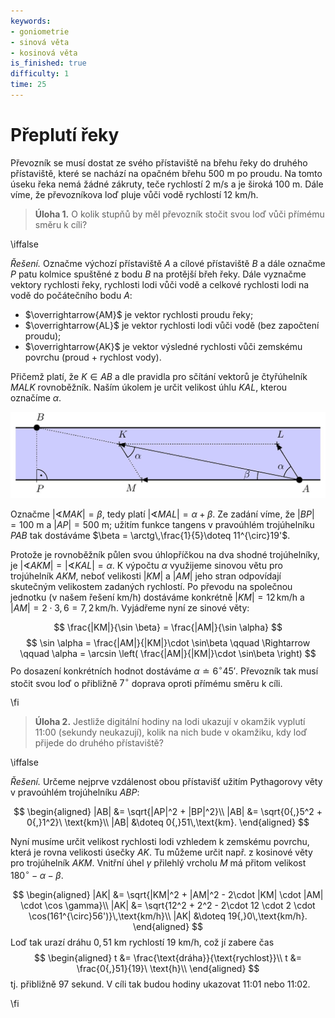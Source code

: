 ```yaml
---
keywords:
- goniometrie
- sinová věta
- kosinová věta
is_finished: true
difficulty: 1
time: 25
---
```


# Přeplutí řeky


Převozník se musí dostat ze svého přístaviště na břehu řeky do druhého
přístaviště, které se nachází na opačném břehu $500\ \text{m}$ po proudu. Na
tomto úseku řeka nemá žádné zákruty, teče rychlostí $2\ \text{m}/\text{s}$ a je
široká $100\ \text{m}$. Dále víme, že převozníkova loď pluje vůči vodě rychlostí
$12\ \text{km}/\text{h}$.

> **Úloha 1.** O kolik stupňů by měl převozník stočit svou loď vůči přímému směru k cíli? 

\iffalse

*Řešení.* Označme výchozí přístaviště $A$ a cílové přístaviště $B$ a dále
označme $P$ patu kolmice spuštěné z bodu $B$ na protější břeh řeky. Dále
vyznačme vektory rychlosti řeky, rychlosti lodi vůči vodě a celkové rychlosti
lodi na vodě do počátečního bodu $A$:

- $\overrightarrow{AM}$ je vektor rychlosti proudu řeky;
- $\overrightarrow{AL}$ je vektor rychlosti lodi vůči vodě (bez započtení
  proudu);
- $\overrightarrow{AK}$ je vektor výsledné rychlosti vůči zemskému povrchu
  (proud + rychlost vody).

Přičemž platí, že $K\in AB$ a dle pravidla pro sčítání vektorů je čtyřúhelník
$MALK$ rovnoběžník. Naším úkolem je určit velikost úhlu $KAL$, kterou označíme
$\alpha$.

![Znázornění úlohy](math4you_00011.jpg)

Označme $\lvert \sphericalangle MAK \rvert = \beta$, tedy platí $\lvert
\sphericalangle MAL \rvert = \alpha + \beta$. Ze zadání víme, že $|BP|=100\
\text{m}$ a $|AP|=500\ \text{m}$; užitím funkce tangens v pravoúhlém
trojúhelníku $PAB$ tak dostáváme $\beta = \arctg\,\frac{1}{5}\doteq 11^{\circ}19'$.

Protože je rovnoběžník půlen svou úhlopříčkou na dva shodné trojúhelníky, je
$\lvert \sphericalangle AKM \rvert= \lvert \sphericalangle KAL \rvert = \alpha$.
K výpočtu $\alpha$ využijeme sinovou větu pro trojúhelník $AKM$, neboť velikosti
$|KM|$ a $|AM|$ jeho stran odpovídají skutečným velikostem zadaných rychlostí.
Po převodu na společnou jednotku (v našem řešení km/h) dostáváme konkrétně
$|KM|=12\,\text{km/h}$ a $|AM|=2\cdot 3{,}6=7{,}2\,\text{km/h}$. Vyjádřeme nyní ze sinové věty:

$$
\frac{|KM|}{\sin \beta} = \frac{|AM|}{\sin \alpha}
$$
$$
\sin \alpha = \frac{|AM|}{|KM|}\cdot \sin\beta \qquad \Rightarrow \qquad \alpha = \arcsin \left( \frac{|AM|}{|KM|}\cdot \sin\beta \right) 
$$
Po dosazení konkrétních hodnot dostáváme $\alpha
\doteq 6^{\circ}45'$. Převozník tak musí stočit svou loď o přibližně $7^{\circ}$
doprava oproti přímému směru k cíli.

\fi

>**Úloha 2.** Jestliže digitální hodiny na lodi ukazují v okamžik vyplutí 11:00
>(sekundy neukazují), kolik na nich bude v okamžiku, kdy loď přijede do druhého
>přístaviště? 

\iffalse

*Řešení.* Určeme nejprve vzdálenost obou přístavišť užitím Pythagorovy věty v
pravoúhlém trojúhelníku $ABP$:

$$
\begin{aligned}
|AB| &= \sqrt{|AP|^2 + |BP|^2}\\
|AB| &= \sqrt{0{,}5^2 + 0{,}1^2}\ \text{km}\\
|AB| &\doteq 0{,}51\,\text{km}.
\end{aligned}
$$

Nyní musíme určit velikost rychlosti lodi vzhledem k zemskému povrchu, která je
rovna velikosti úsečky $AK$. Tu můžeme určit např. z kosinové věty pro
trojúhelník $AKM$. Vnitřní úhel $\gamma$ přilehlý vrcholu $M$ má přitom velikost
$180^{\circ}-\alpha - \beta$.

$$
\begin{aligned}
|AK| &= \sqrt{|KM|^2 + |AM|^2 - 2\cdot |KM| \cdot |AM| \cdot \cos \gamma}\\
|AK| &= \sqrt{12^2 + 2^2 - 2\cdot 12 \cdot 2 \cdot \cos(161^{\circ}56')}\,\text{km/h}\\
|AK| &\doteq 19{,}0\,\text{km/h}.
\end{aligned}
$$
Loď tak urazí dráhu $0{,}51\ \text{km}$ rychlostí $19\ \text{km}/\text{h}$, což jí zabere čas
$$
\begin{aligned}
t &= \frac{\text{dráha}}{\text{rychlost}}\\
t &= \frac{0{,}51}{19}\ \text{h}\\
\end{aligned}
$$
tj. přibližně 97 sekund. V cíli tak budou hodiny ukazovat 11:01 nebo 11:02.

\fi
